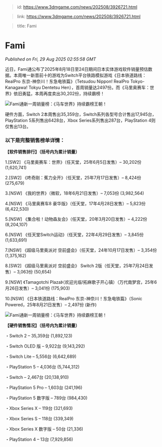 > id: https://www.3dmgame.com/news/202508/3926721.html

> link: https://www.3dmgame.com/news/202508/3926721.html

> title: Fami

# Fami
_Published on Fri, 29 Aug 2025 02:55:58 GMT_

近日，Fami通公布了2025年8月18日至24日期间日本实体游戏软件销量预估数据。本周唯一新晋前十的游戏为Switch平台铁路模拟游戏《日本铁道路线：RealPro 东京-神奈川！东急电铁篇》（Tetsudou Nippon! RealPro Tokyo-Kanagawa! Tokyu Dentetsu Hen），首周销量达2497份。而《马里奥赛车：世界》依旧勇猛，本周再度卖出30,202份，持续霸榜！

![Fami通新一周销量榜：《马车世界》持续霸榜王朝！](https://img.3dmgame.com/uploads/images/news/20250829/1756436110_574892.jpg)

硬件方面，Switch 2本周售出35,359台，Switch系列各型号合计售出17,945台，PlayStation 5系列售出6428台，Xbox Series系列售出287台，PlayStation 4则仅售出13台。

### 以下是完整销售榜单详情：

**【软件销售排行】（括号内为累计销量）**

1.\[SW2\] 《马里奥赛车：世界》（任天堂，25年6月5日发售）– 30,202份 (1,620,741)

2.\[SW2\] 《咚奇刚：蕉力全开》（任天堂，25年7月17日发售）– 8,424份 (275,679)

3.\[NSW\] 《我的世界》（微软，18年6月21日发售）– 7,053份 (3,982,564)

4.\[NSW\] 《马里奥赛车8 豪华版》（任天堂，17年4月28日发售）– 5,823份 (6,422,530)

5.\[NSW\] 《集合啦！动物森友会》（任天堂，20年3月20日发售）– 4,222份 (8,204,107)

6.\[NSW\] 《任天堂Switch运动》（任天堂，22年4月29日发售）– 3,845份 (1,633,691)

7.\[NSW\] 《超级马里奥派对 空前盛会》（任天堂，24年10月17日发售）– 3,354份 (1,375,162)

8.\[SW2\] 《超级马里奥派对 空前盛会》 Switch 2版（任天堂，25年7月24日发售）– 3,063份 (50,654)

9.\[NSW\] 《Tamagotchi Plaza》（欢迎光临!拓麻歌子开心镇）（万代南梦宫，25年6月26日发售）– 3,041份 (175,903)

10.\[NSW\] 《日本铁道路线：RealPro 东京-神奈川！东急电铁篇》（Sonic Powered，25年8月21日发售）– 2,497份 (新作)

![Fami通新一周销量榜：《马车世界》持续霸榜王朝！](https://img.3dmgame.com/uploads/images/news/20250829/1756436110_971018.png)

**【硬件销售情况】（括号内为累计销量）**

・Switch 2 – 35,359台 (1,892,123)

・Switch OLED 版 – 9,922台 (9,143,292)

・Switch Lite – 5,556台 (6,642,689)

・PlayStation 5 – 4,036台 (5,744,312)

・Switch – 2,467台 (20,138,910)

・PlayStation 5 Pro – 1,603台 (241,196)

・PlayStation 5 数字版 – 789台 (984,430)

・Xbox Series X – 119台 (321,693)

・Xbox Series S – 118台 (339,349)

・Xbox Series X 数字版 – 50台 (21,336)

・PlayStation 4 – 13台 (7,929,856)
